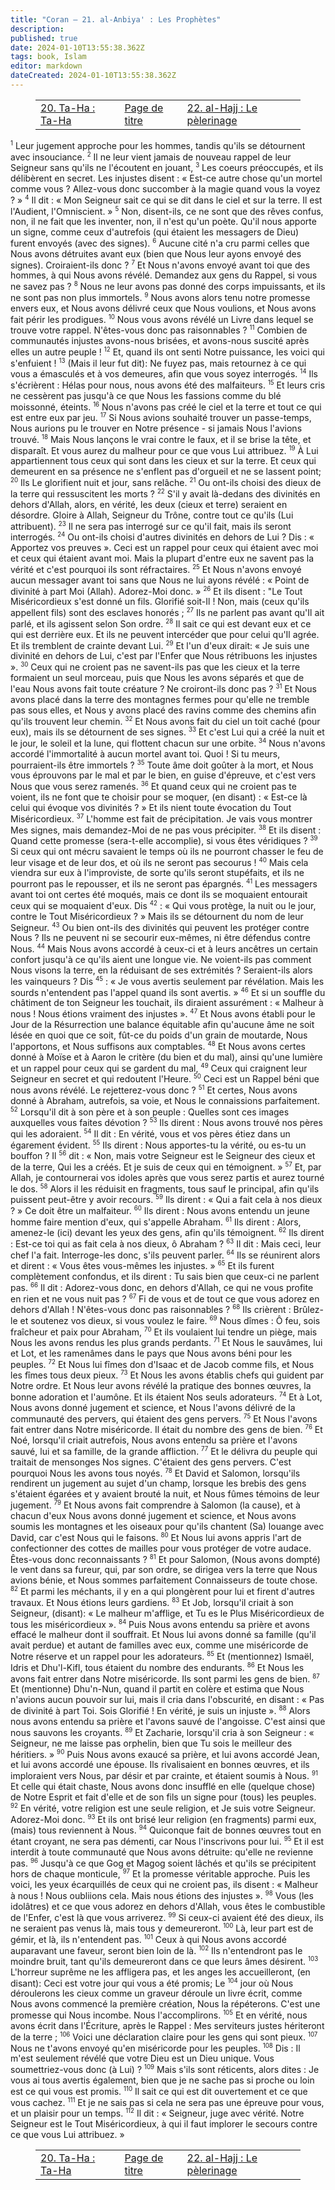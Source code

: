 ```yaml
---
title: "Coran — 21. al-Anbiya' : Les Prophètes"
description: 
published: true
date: 2024-01-10T13:55:38.362Z
tags: book, Islam
editor: markdown
dateCreated: 2024-01-10T13:55:38.362Z
---
```


<figure class="table chapter-navigator">
  <table>
    <tbody>
      <tr>
        <td>
        <a href="/fr/book/Islam/Quran/20">
          <span class="mdi mdi-arrow-left-drop-circle"></span><span class="pl-2">20. Ta-Ha : Ta-Ha</span>
        </a>
        </td>
        <td>
        <a href="/fr/book/Islam/Quran">
          <span class="mdi mdi-book-open-variant"></span><span class="pl-2">Page de titre</span>
        </a>
        </td>
        <td>
        <a href="/fr/book/Islam/Quran/22">
          <span class="pr-2">22. al-Hajj : Le pèlerinage</span><span class="mdi mdi-arrow-right-drop-circle"></span>
        </a>
        </td>
      </tr>
    </tbody>
  </table>
</figure>

<span id="v1"><sup><small>1</small></sup></span>  Leur jugement approche pour les hommes, tandis qu'ils se détournent avec insouciance.
<span id="v2"><sup><small>2</small></sup></span>  Il ne leur vient jamais de nouveau rappel de leur Seigneur sans qu'ils ne l'écoutent en jouant,
<span id="v3"><sup><small>3</small></sup></span>  Les coeurs préoccupés, et ils délibèrent en secret. Les injustes disent : « Est-ce autre chose qu'un mortel comme vous ? Allez-vous donc succomber à la magie quand vous la voyez ? »
<span id="v4"><sup><small>4</small></sup></span>  Il dit : « Mon Seigneur sait ce qui se dit dans le ciel et sur la terre. Il est l'Audient, l'Omniscient. »
<span id="v5"><sup><small>5</small></sup></span>  Non, disent-ils, ce ne sont que des rêves confus, non, il ne fait que les inventer, non, il n'est qu'un poète. Qu'il nous apporte un signe, comme ceux d'autrefois (qui étaient les messagers de Dieu) furent envoyés (avec des signes).
<span id="v6"><sup><small>6</small></sup></span>  Aucune cité n'a cru parmi celles que Nous avons détruites avant eux (bien que Nous leur ayons envoyé des signes). Croiraient-ils donc ?
<span id="v7"><sup><small>7</small></sup></span>  Et Nous n'avons envoyé avant toi que des hommes, à qui Nous avons révélé. Demandez aux gens du Rappel, si vous ne savez pas ?
<span id="v8"><sup><small>8</small></sup></span>  Nous ne leur avons pas donné des corps impuissants, et ils ne sont pas non plus immortels.
<span id="v9"><sup><small>9</small></sup></span>  Nous avons alors tenu notre promesse envers eux, et Nous avons délivré ceux que Nous voulions, et Nous avons fait périr les prodigues.
<span id="v10"><sup><small>10</small></sup></span>  Nous vous avons révélé un Livre dans lequel se trouve votre rappel. N'êtes-vous donc pas raisonnables ?
<span id="v11"><sup><small>11</small></sup></span>  Combien de communautés injustes avons-nous brisées, et avons-nous suscité après elles un autre peuple !
<span id="v12"><sup><small>12</small></sup></span>  Et, quand ils ont senti Notre puissance, les voici qui s'enfuient !
<span id="v13"><sup><small>13</small></sup></span>  (Mais il leur fut dit): Ne fuyez pas, mais retournez à ce qui vous a émasculés et à vos demeures, afin que vous soyez interrogés.
<span id="v14"><sup><small>14</small></sup></span>  Ils s'écrièrent : Hélas pour nous, nous avons été des malfaiteurs.
<span id="v15"><sup><small>15</small></sup></span>  Et leurs cris ne cessèrent pas jusqu'à ce que Nous les fassions comme du blé moissonné, éteints.
<span id="v16"><sup><small>16</small></sup></span>  Nous n'avons pas créé le ciel et la terre et tout ce qui est entre eux par jeu.
<span id="v17"><sup><small>17</small></sup></span>  Si Nous avions souhaité trouver un passe-temps, Nous aurions pu le trouver en Notre présence - si jamais Nous l'avions trouvé.
<span id="v18"><sup><small>18</small></sup></span>  Mais Nous lançons le vrai contre le faux, et il se brise la tête, et disparaît. Et vous aurez du malheur pour ce que vous Lui attribuez.
<span id="v19"><sup><small>19</small></sup></span>  À Lui appartiennent tous ceux qui sont dans les cieux et sur la terre. Et ceux qui demeurent en sa présence ne s'enflent pas d'orgueil et ne se lassent point;
<span id="v20"><sup><small>20</small></sup></span>  Ils Le glorifient nuit et jour, sans relâche.
<span id="v21"><sup><small>21</small></sup></span>  Ou ont-ils choisi des dieux de la terre qui ressuscitent les morts ?
<span id="v22"><sup><small>22</small></sup></span>  S'il y avait là-dedans des divinités en dehors d'Allah, alors, en vérité, les deux (cieux et terre) seraient en désordre. Gloire à Allah, Seigneur du Trône, contre tout ce qu'ils (Lui attribuent).
<span id="v23"><sup><small>23</small></sup></span>  Il ne sera pas interrogé sur ce qu'il fait, mais ils seront interrogés.
<span id="v24"><sup><small>24</small></sup></span>  Ou ont-ils choisi d'autres divinités en dehors de Lui ? Dis : « Apportez vos preuves ». Ceci est un rappel pour ceux qui étaient avec moi et ceux qui étaient avant moi. Mais la plupart d'entre eux ne savent pas la vérité et c'est pourquoi ils sont réfractaires.
<span id="v25"><sup><small>25</small></sup></span>  Et Nous n'avons envoyé aucun messager avant toi sans que Nous ne lui ayons révélé : « Point de divinité à part Moi (Allah). Adorez-Moi donc. »
<span id="v26"><sup><small>26</small></sup></span>  Et ils disent : "Le Tout Miséricordieux s'est donné un fils. Glorifié soit-Il ! Non, mais (ceux qu'ils appellent fils) sont des esclaves honorés ;
<span id="v27"><sup><small>27</small></sup></span>  Ils ne parlent pas avant qu'Il ait parlé, et ils agissent selon Son ordre.
<span id="v28"><sup><small>28</small></sup></span>  Il sait ce qui est devant eux et ce qui est derrière eux. Et ils ne peuvent intercéder que pour celui qu'Il agrée. Et ils tremblent de crainte devant Lui.
<span id="v29"><sup><small>29</small></sup></span>  Et l'un d'eux dirait: « Je suis une divinité en dehors de Lui, c'est par l'Enfer que Nous rétribuons les injustes ».
<span id="v30"><sup><small>30</small></sup></span>  Ceux qui ne croient pas ne savent-ils pas que les cieux et la terre formaient un seul morceau, puis que Nous les avons séparés et que de l'eau Nous avons fait toute créature ? Ne croiront-ils donc pas ?
<span id="v31"><sup><small>31</small></sup></span>  Et Nous avons placé dans la terre des montagnes fermes pour qu'elle ne tremble pas sous elles, et Nous y avons placé des ravins comme des chemins afin qu'ils trouvent leur chemin.
<span id="v32"><sup><small>32</small></sup></span>  Et Nous avons fait du ciel un toit caché (pour eux), mais ils se détournent de ses signes.
<span id="v33"><sup><small>33</small></sup></span>  Et c'est Lui qui a créé la nuit et le jour, le soleil et la lune, qui flottent chacun sur une orbite.
<span id="v34"><sup><small>34</small></sup></span>  Nous n'avons accordé l'immortalité à aucun mortel avant toi. Quoi ! Si tu meurs, pourraient-ils être immortels ?
<span id="v35"><sup><small>35</small></sup></span>  Toute âme doit goûter à la mort, et Nous vous éprouvons par le mal et par le bien, en guise d'épreuve, et c'est vers Nous que vous serez ramenés.
<span id="v36"><sup><small>36</small></sup></span>  Et quand ceux qui ne croient pas te voient, ils ne font que te choisir pour se moquer, (en disant) : « Est-ce là celui qui évoque vos divinités ?  » Et ils nient toute évocation du Tout Miséricordieux.
<span id="v37"><sup><small>37</small></sup></span>  L'homme est fait de précipitation. Je vais vous montrer Mes signes, mais demandez-Moi de ne pas vous précipiter.
<span id="v38"><sup><small>38</small></sup></span>  Et ils disent : Quand cette promesse (sera-t-elle accomplie), si vous êtes véridiques ?
<span id="v39"><sup><small>39</small></sup></span>  Si ceux qui ont mécru savaient le temps où ils ne pourront chasser le feu de leur visage et de leur dos, et où ils ne seront pas secourus !
<span id="v40"><sup><small>40</small></sup></span>  Mais cela viendra sur eux à l'improviste, de sorte qu'ils seront stupéfaits, et ils ne pourront pas le repousser, et ils ne seront pas épargnés.
<span id="v41"><sup><small>41</small></sup></span>  Les messagers avant toi ont certes été moqués, mais ce dont ils se moquaient entourait ceux qui se moquaient d'eux.
Dis <span id="v42"><sup><small>42</small></sup></span>  : « Qui vous protège, la nuit ou le jour, contre le Tout Miséricordieux ? » Mais ils se détournent du nom de leur Seigneur.
<span id="v43"><sup><small>43</small></sup></span>  Ou bien ont-ils des divinités qui peuvent les protéger contre Nous ? Ils ne peuvent ni se secourir eux-mêmes, ni être défendus contre Nous.
<span id="v44"><sup><small>44</small></sup></span>  Mais Nous avons accordé à ceux-ci et à leurs ancêtres un certain confort jusqu'à ce qu'ils aient une longue vie. Ne voient-ils pas comment Nous visons la terre, en la réduisant de ses extrémités ? Seraient-ils alors les vainqueurs ?
Dis <span id="v45"><sup><small>45</small></sup></span>  : « Je vous avertis seulement par révélation. Mais les sourds n'entendent pas l'appel quand ils sont avertis. »
<span id="v46"><sup><small>46</small></sup></span>  Et si un souffle du châtiment de ton Seigneur les touchait, ils diraient assurément : « Malheur à nous ! Nous étions vraiment des injustes ».
<span id="v47"><sup><small>47</small></sup></span>  Et Nous avons établi pour le Jour de la Résurrection une balance équitable afin qu'aucune âme ne soit lésée en quoi que ce soit, fût-ce du poids d'un grain de moutarde, Nous l'apportons, et Nous suffisons aux comptables.
<span id="v48"><sup><small>48</small></sup></span>  Et Nous avons certes donné à Moïse et à Aaron le critère (du bien et du mal), ainsi qu'une lumière et un rappel pour ceux qui se gardent du mal,
<span id="v49"><sup><small>49</small></sup></span>  Ceux qui craignent leur Seigneur en secret et qui redoutent l'Heure.
<span id="v50"><sup><small>50</small></sup></span>  Ceci est un Rappel béni que nous avons révélé. Le rejetterez-vous donc ?
<span id="v51"><sup><small>51</small></sup></span>  Et certes, Nous avons donné à Abraham, autrefois, sa voie, et Nous le connaissions parfaitement.
<span id="v52"><sup><small>52</small></sup></span>  Lorsqu'il dit à son père et à son peuple : Quelles sont ces images auxquelles vous faites dévotion ?
<span id="v53"><sup><small>53</small></sup></span>  Ils dirent : Nous avons trouvé nos pères qui les adoraient.
<span id="v54"><sup><small>54</small></sup></span>  Il dit : En vérité, vous et vos pères étiez dans un égarement évident.
<span id="v55"><sup><small>55</small></sup></span>  Ils dirent : Nous apportes-tu la vérité, ou es-tu un bouffon ?
Il <span id="v56"><sup><small>56</small></sup></span>  dit : « Non, mais votre Seigneur est le Seigneur des cieux et de la terre, Qui les a créés. Et je suis de ceux qui en témoignent. »
<span id="v57"><sup><small>57</small></sup></span>  Et, par Allah, je contournerai vos idoles après que vous serez partis et aurez tourné le dos.
<span id="v58"><sup><small>58</small></sup></span>  Alors il les réduisit en fragments, tous sauf le principal, afin qu'ils puissent peut-être y avoir recours.
<span id="v59"><sup><small>59</small></sup></span>  Ils dirent : «  Qui a fait cela à nos dieux ?  » Ce doit être un malfaiteur.
<span id="v60"><sup><small>60</small></sup></span>  Ils dirent : Nous avons entendu un jeune homme faire mention d'eux, qui s'appelle Abraham.
<span id="v61"><sup><small>61</small></sup></span>  Ils dirent : Alors, amenez-le (ici) devant les yeux des gens, afin qu'ils témoignent.
<span id="v62"><sup><small>62</small></sup></span>  Ils dirent : Est-ce toi qui as fait cela à nos dieux, ô Abraham ?
<span id="v63"><sup><small>63</small></sup></span>  Il dit : Mais ceci, leur chef l'a fait. Interroge-les donc, s'ils peuvent parler.
<span id="v64"><sup><small>64</small></sup></span>  Ils se réunirent alors et dirent : « Vous êtes vous-mêmes les injustes. »
<span id="v65"><sup><small>65</small></sup></span>  Et ils furent complètement confondus, et ils dirent : Tu sais bien que ceux-ci ne parlent pas.
<span id="v66"><sup><small>66</small></sup></span>  Il dit : Adorez-vous donc, en dehors d'Allah, ce qui ne vous profite en rien et ne vous nuit pas ?
<span id="v67"><sup><small>67</small></sup></span>  Fi de vous et de tout ce que vous adorez en dehors d'Allah ! N'êtes-vous donc pas raisonnables ?
<span id="v68"><sup><small>68</small></sup></span>  Ils crièrent : Brûlez-le et soutenez vos dieux, si vous voulez le faire.
<span id="v69"><sup><small>69</small></sup></span>  Nous dîmes : Ô feu, sois fraîcheur et paix pour Abraham,
<span id="v70"><sup><small>70</small></sup></span>  Et ils voulaient lui tendre un piège, mais Nous les avons rendus les plus grands perdants.
<span id="v71"><sup><small>71</small></sup></span>  Et Nous le sauvâmes, lui et Lot, et les ramenâmes dans le pays que Nous avons béni pour les peuples.
<span id="v72"><sup><small>72</small></sup></span>  Et Nous lui fîmes don d'Isaac et de Jacob comme fils, et Nous les fîmes tous deux pieux.
<span id="v73"><sup><small>73</small></sup></span>  Et Nous les avons établis chefs qui guident par Notre ordre. Et Nous leur avons révélé la pratique des bonnes œuvres, la bonne adoration et l'aumône. Et ils étaient Nos seuls adorateurs.
<span id="v74"><sup><small>74</small></sup></span>  Et à Lot, Nous avons donné jugement et science, et Nous l'avons délivré de la communauté des pervers, qui étaient des gens pervers.
<span id="v75"><sup><small>75</small></sup></span>  Et Nous l'avons fait entrer dans Notre miséricorde. Il était du nombre des gens de bien.
<span id="v76"><sup><small>76</small></sup></span>  Et Noé, lorsqu'il criait autrefois, Nous avons entendu sa prière et l'avons sauvé, lui et sa famille, de la grande affliction.
<span id="v77"><sup><small>77</small></sup></span>  Et le délivra du peuple qui traitait de mensonges Nos signes. C'étaient des gens pervers. C'est pourquoi Nous les avons tous noyés.
<span id="v78"><sup><small>78</small></sup></span>  Et David et Salomon, lorsqu'ils rendirent un jugement au sujet d'un champ, lorsque les brebis des gens s'étaient égarées et y avaient brouté la nuit, et Nous fûmes témoins de leur jugement.
<span id="v79"><sup><small>79</small></sup></span>  Et Nous avons fait comprendre à Salomon (la cause), et à chacun d'eux Nous avons donné jugement et science, et Nous avons soumis les montagnes et les oiseaux pour qu'ils chantent (Sa) louange avec David, car c'est Nous qui le faisons.
<span id="v80"><sup><small>80</small></sup></span>  Et Nous lui avons appris l'art de confectionner des cottes de mailles pour vous protéger de votre audace. Êtes-vous donc reconnaissants ?
<span id="v81"><sup><small>81</small></sup></span>  Et pour Salomon, (Nous avons dompté) le vent dans sa fureur, qui, par son ordre, se dirigea vers la terre que Nous avions bénie, et Nous sommes parfaitement Connaisseurs de toute chose.
<span id="v82"><sup><small>82</small></sup></span>  Et parmi les méchants, il y en a qui plongèrent pour lui et firent d'autres travaux. Et Nous étions leurs gardiens.
<span id="v83"><sup><small>83</small></sup></span>  Et Job, lorsqu'il criait à son Seigneur, (disant): « Le malheur m'afflige, et Tu es le Plus Miséricordieux de tous les miséricordieux ».
<span id="v84"><sup><small>84</small></sup></span>  Puis Nous avons entendu sa prière et avons effacé le malheur dont il souffrait. Et Nous lui avons donné sa famille (qu'il avait perdue) et autant de familles avec eux, comme une miséricorde de Notre réserve et un rappel pour les adorateurs.
<span id="v85"><sup><small>85</small></sup></span>  Et (mentionnez) Ismaël, Idris et Dhu'l-Kifl, tous étaient du nombre des endurants.
<span id="v86"><sup><small>86</small></sup></span>  Et Nous les avons fait entrer dans Notre miséricorde. Ils sont parmi les gens de bien.
<span id="v87"><sup><small>87</small></sup></span>  Et (mentionne) Dhu'n-Nun, quand il partit en colère et estima que Nous n'avions aucun pouvoir sur lui, mais il cria dans l'obscurité, en disant : « Pas de divinité à part Toi. Sois Glorifié ! En vérité, je suis un injuste ».
<span id="v88"><sup><small>88</small></sup></span>  Alors nous avons entendu sa prière et l'avons sauvé de l'angoisse. C'est ainsi que nous sauvons les croyants.
<span id="v89"><sup><small>89</small></sup></span>  Et Zacharie, lorsqu'il cria à son Seigneur : « Seigneur, ne me laisse pas orphelin, bien que Tu sois le meilleur des héritiers. »
<span id="v90"><sup><small>90</small></sup></span>  Puis Nous avons exaucé sa prière, et lui avons accordé Jean, et lui avons accordé une épouse. Ils rivalisaient en bonnes œuvres, et ils imploraient vers Nous, par désir et par crainte, et étaient soumis à Nous.
<span id="v91"><sup><small>91</small></sup></span>  Et celle qui était chaste, Nous avons donc insufflé en elle (quelque chose) de Notre Esprit et fait d'elle et de son fils un signe pour (tous) les peuples.
<span id="v92"><sup><small>92</small></sup></span>  En vérité, votre religion est une seule religion, et Je suis votre Seigneur. Adorez-Moi donc.
<span id="v93"><sup><small>93</small></sup></span>  Et ils ont brisé leur religion (en fragments) parmi eux, (mais) tous reviennent à Nous.
<span id="v94"><sup><small>94</small></sup></span>  Quiconque fait de bonnes œuvres tout en étant croyant, ne sera pas démenti, car Nous l'inscrivons pour lui.
<span id="v95"><sup><small>95</small></sup></span>  Et il est interdit à toute communauté que Nous avons détruite: qu'elle ne revienne pas.
<span id="v96"><sup><small>96</small></sup></span>  Jusqu'à ce que Gog et Magog soient lâchés et qu'ils se précipitent hors de chaque monticule,
<span id="v97"><sup><small>97</small></sup></span>  Et la promesse véritable approche. Puis les voici, les yeux écarquillés de ceux qui ne croient pas, ils disent : « Malheur à nous ! Nous oubliions cela. Mais nous étions des injustes ».
<span id="v98"><sup><small>98</small></sup></span>  Vous (les idolâtres) et ce que vous adorez en dehors d'Allah, vous êtes le combustible de l'Enfer, c'est là que vous arriverez.
<span id="v99"><sup><small>99</small></sup></span>  Si ceux-ci avaient été des dieux, ils ne seraient pas venus là, mais tous y demeureront.
<span id="v100"><sup><small>100</small></sup></span>  Là, leur part est de gémir, et là, ils n'entendent pas.
<span id="v101"><sup><small>101</small></sup></span>  Ceux à qui Nous avons accordé auparavant une faveur, seront bien loin de là.
<span id="v102"><sup><small>102</small></sup></span>  Ils n'entendront pas le moindre bruit, tant qu'ils demeureront dans ce que leurs âmes désirent.
<span id="v103"><sup><small>103</small></sup></span>  L'horreur suprême ne les affligera pas, et les anges les accueilleront, (en disant): Ceci est votre jour qui vous a été promis;
Le <span id="v104"><sup><small>104</small></sup></span>  jour où Nous déroulerons les cieux comme un graveur déroule un livre écrit, comme Nous avons commencé la première création, Nous la répéterons. C'est une promesse qui Nous incombe. Nous l'accomplirons.
<span id="v105"><sup><small>105</small></sup></span>  Et en vérité, nous avons écrit dans l'Écriture, après le Rappel : Mes serviteurs justes hériteront de la terre ;
<span id="v106"><sup><small>106</small></sup></span>  Voici une déclaration claire pour les gens qui sont pieux.
<span id="v107"><sup><small>107</small></sup></span>  Nous ne t'avons envoyé qu'en miséricorde pour les peuples.
<span id="v108"><sup><small>108</small></sup></span>  Dis : Il m'est seulement révélé que votre Dieu est un Dieu unique. Vous soumettriez-vous donc (à Lui) ?
<span id="v109"><sup><small>109</small></sup></span>  Mais s'ils sont réticents, alors dites : Je vous ai tous avertis également, bien que je ne sache pas si proche ou loin est ce qui vous est promis.
<span id="v110"><sup><small>110</small></sup></span>  Il sait ce qui est dit ouvertement et ce que vous cachez.
<span id="v111"><sup><small>111</small></sup></span>  Et je ne sais pas si cela ne sera pas une épreuve pour vous, et un plaisir pour un temps.
<span id="v112"><sup><small>112</small></sup></span>  Il dit : « Seigneur, juge avec vérité. Notre Seigneur est le Tout Miséricordieux, à qui il faut implorer le secours contre ce que vous Lui attribuez. »

<figure class="table chapter-navigator">
  <table>
    <tbody>
      <tr>
        <td>
        <a href="/fr/book/Islam/Quran/20">
          <span class="mdi mdi-arrow-left-drop-circle"></span><span class="pl-2">20. Ta-Ha : Ta-Ha</span>
        </a>
        </td>
        <td>
        <a href="/fr/book/Islam/Quran">
          <span class="mdi mdi-book-open-variant"></span><span class="pl-2">Page de titre</span>
        </a>
        </td>
        <td>
        <a href="/fr/book/Islam/Quran/22">
          <span class="pr-2">22. al-Hajj : Le pèlerinage</span><span class="mdi mdi-arrow-right-drop-circle"></span>
        </a>
        </td>
      </tr>
    </tbody>
  </table>
</figure>